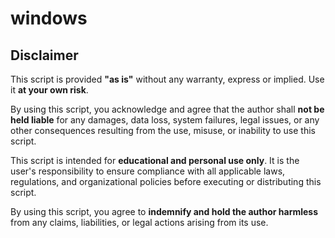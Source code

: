 # windows

## Disclaimer

This script is provided **"as is"** without any warranty, express or implied. Use it **at your own risk**.

By using this script, you acknowledge and agree that the author shall **not be held liable** for any damages, data loss, system failures, legal issues, or any other consequences resulting from the use, misuse, or inability to use this script.

This script is intended for **educational and personal use only**. It is the user's responsibility to ensure compliance with all applicable laws, regulations, and organizational policies before executing or distributing this script.

By using this script, you agree to **indemnify and hold the author harmless** from any claims, liabilities, or legal actions arising from its use.

